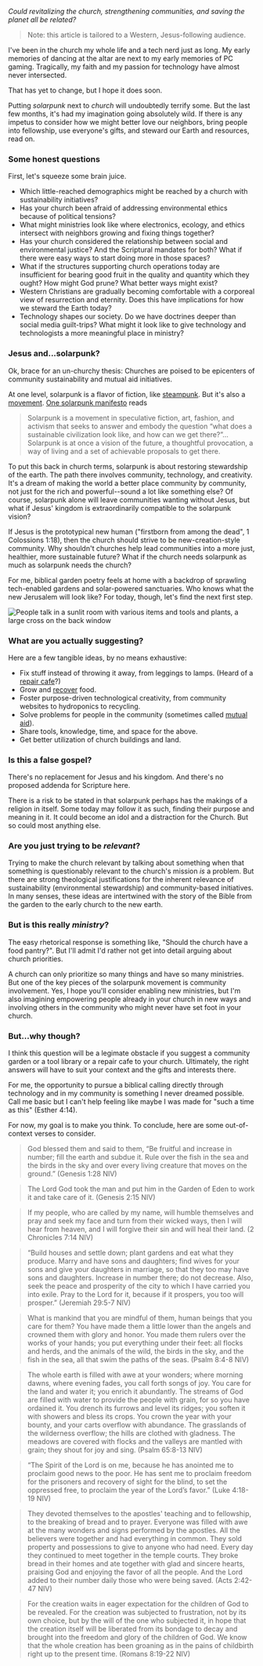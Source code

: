 *Could revitalizing the church, strengthening communities, and saving the planet all be related?*

> Note: this article is tailored to a Western, Jesus-following audience.

I've been in the church my whole life and a tech nerd just as long. My early memories of dancing at the altar are next to my early memories of PC gaming. Tragically, my faith and my passion for technology have almost never intersected.

That has yet to change, but I hope it does soon.

Putting *solarpunk* next to *church* will undoubtedly terrify some. But the last few months, it's had my imagination going absolutely wild. If there is any impetus to consider how we might better love our neighbors, bring people into fellowship, use everyone's gifts, and steward our Earth and resources, read on.

### Some honest questions

First, let's squeeze some brain juice.

- Which little-reached demographics might be reached by a church with sustainability initiatives?
- Has your church been afraid of addressing environmental ethics because of political tensions?
- What might ministries look like where electronics, ecology, and ethics intersect with neighbors growing and fixing things together?
- Has your church considered the relationship between social and environmental justice? And the Scriptural mandates for both? What if there were easy ways to start doing more in those spaces?
- What if the structures supporting church operations today are insufficient for bearing good fruit in the quality and quantity which they ought? How might God prune? What better ways might exist?
- Western Christians are gradually becoming comfortable with a corporeal view of resurrection and eternity. Does this have implications for how we steward the Earth today?
- Technology shapes our society. Do we have doctrines deeper than social media guilt-trips? What might it look like to give technology and technologists a more meaningful place in ministry?

### Jesus and...solarpunk?

Ok, brace for an un-churchy thesis: Churches are poised to be epicenters of community sustainability and mutual aid initiatives.

At one level, solarpunk is a flavor of fiction, like [steampunk](https://en.wikipedia.org/wiki/Steampunk). But it's also a [movement](https://www.bbc.com/news/business-57761297). [One solarpunk manifesto](https://iandennismiller.github.io/solarpunk/manifesto/english.html) reads
> Solarpunk is a movement in speculative fiction, art, fashion, and activism that seeks to answer and embody the question “what does a sustainable civilization look like, and how can we get there?”... Solarpunk is at once a vision of the future, a thoughtful provocation, a way of living and a set of achievable proposals to get there.

To put this back in church terms, solarpunk is about restoring stewardship of the earth. The path there involves community, technology, and creativity. It's a dream of making the world a better place community by community, not just for the rich and powerful--sound a lot like something else? Of course, solarpunk alone will leave communities wanting without Jesus, but what if Jesus' kingdom is extraordinarily compatible to the solarpunk vision?

If Jesus is the prototypical new human ("firstborn from among the dead", 1 Colossions 1:18), then the church should strive to be new-creation-style community. Why shouldn't churches help lead communities into a more just, healthier, more sustainable future? What if the church needs solarpunk as much as solarpunk needs the church?

For me, biblical garden poetry feels at home with a backdrop of sprawling tech-enabled gardens and solar-powered sanctuaries. Who knows what the new Jerusalem will look like? For today, though, let's find the next first step.

![People talk in a sunlit room with various items and tools and plants, a large cross on the back window](/solarpunk-church/multiuse-space.jpg#center)

### What are you actually suggesting?

Here are a few tangible ideas, by no means exhaustive:

- Fix stuff instead of throwing it away, from leggings to lamps. (Heard of a [repair cafe](https://www.repaircafe.org/en/about/)?)
- Grow and [recover](https://en.wikipedia.org/wiki/Food_rescue) food.
- Foster purpose-driven technological creativity, from community websites to hydroponics to recycling.
- Solve problems for people in the community (sometimes called [mutual aid](https://en.wikipedia.org/wiki/Mutual_aid)).
- Share tools, knowledge, time, and space for the above.
- Get better utilization of church buildings and land.

### Is this a false gospel?

There's no replacement for Jesus and his kingdom. And there's no proposed addenda for Scripture here.

There is a risk to be stated in that solarpunk perhaps has the makings of a religion in itself. Some today may follow it as such, finding their purpose and meaning in it. It could become an idol and a distraction for the Church. But so could most anything else.

### Are you just trying to be *relevant*?

Trying to make the church relevant by talking about something when that something is questionably relevant to the church's mission *is* a problem. But there are strong theological justifications for the inherent relevance of sustainability (environmental stewardship) and community-based initiatives. In many senses, these ideas are intertwined with the story of the Bible from the garden to the early church to the new earth.

### But is this really *ministry*?

The easy rhetorical response is something like, "Should the church have a food pantry?". But I'll admit I'd rather not get into detail arguing about church priorities.

A church can only prioritize so many things and have so many ministries. But one of the key pieces of the solarpunk movement is community involvement. Yes, I hope you'll consider enabling new ministries, but I'm also imagining empowering people already in your church in new ways and involving others in the community who might never have set foot in your church.

### But...why though?

I think this question will be a legimate obstacle if you suggest a community garden or a tool library or a repair cafe to your church. Ultimately, the right answers will have to suit your context and the gifts and interests there.

For me, the opportunity to pursue a biblical calling directly through technology and in my community is something I never dreamed possible. Call me basic but I can't help feeling like maybe I was made for "such a time as this" (Esther 4:14).

For now, my goal is to make you think. To conclude, here are some out-of-context verses to consider.

> God blessed them and said to them, “Be fruitful and increase in number; fill the earth and subdue it. Rule over the fish in the sea and the birds in the sky and over every living creature that moves on the ground.” (Genesis 1:28 NIV)

> The Lord God took the man and put him in the Garden of Eden to work it and take care of it. (Genesis 2:15 NIV)

> If my people, who are called by my name, will humble themselves and pray and seek my face and turn from their wicked ways, then I will hear from heaven, and I will forgive their sin and will heal their land. (2 Chronicles 7:14 NIV)

> “Build houses and settle down; plant gardens and eat what they produce. Marry and have sons and daughters; find wives for your sons and give your daughters in marriage, so that they too may have sons and daughters. Increase in number there; do not decrease. Also, seek the peace and prosperity of the city to which I have carried you into exile. Pray to the Lord for it, because if it prospers, you too will prosper.” (Jeremiah 29:5-7 NIV)

> What is mankind that you are mindful of them, human beings that you care for them? You have made them a little lower than the angels and crowned them with glory and honor. You made them rulers over the works of your hands; you put everything under their feet: all flocks and herds, and the animals of the wild, the birds in the sky, and the fish in the sea, all that swim the paths of the seas. (Psalm 8:4-8 NIV)

> The whole earth is filled with awe at your wonders; where morning dawns, where evening fades, you call forth songs of joy. You care for the land and water it; you enrich it abundantly. The streams of God are filled with water to provide the people with grain, for so you have ordained it. You drench its furrows and level its ridges; you soften it with showers and bless its crops. You crown the year with your bounty, and your carts overflow with abundance. The grasslands of the wilderness overflow; the hills are clothed with gladness. The meadows are covered with flocks and the valleys are mantled with grain; they shout for joy and sing. (Psalm 65:8-13 NIV)

> “The Spirit of the Lord is on me, because he has anointed me to proclaim good news to the poor. He has sent me to proclaim freedom for the prisoners and recovery of sight for the blind, to set the oppressed free, to proclaim the year of the Lord’s favor.” (Luke 4:18-19 NIV)

> They devoted themselves to the apostles' teaching and to fellowship, to the breaking of bread and to prayer. Everyone was filled with awe at the many wonders and signs performed by the apostles. All the believers were together and had everything in common. They sold property and possessions to give to anyone who had need. Every day they continued to meet together in the temple courts. They broke bread in their homes and ate together with glad and sincere hearts, praising God and enjoying the favor of all the people. And the Lord added to their number daily those who were being saved. (Acts 2:42-47 NIV)

> For the creation waits in eager expectation for the children of God to be revealed. For the creation was subjected to frustration, not by its own choice, but by the will of the one who subjected it, in hope that the creation itself will be liberated from its bondage to decay and brought into the freedom and glory of the children of God. We know that the whole creation has been groaning as in the pains of childbirth right up to the present time. (Romans 8:19-22 NIV)
